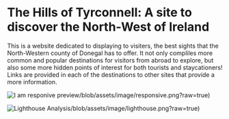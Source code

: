# The Hills of Tyrconnell: A site to discover the North-West of Ireland

This is a website dedicated to displaying to visiters, the best sights that the North-Western county of Donegal has to offer. It not only compliles more common and popular destinations for visitors from abroad to explore, but also some more hidden points of interest for both tourists and staycationers! Links are provided in each of the destinations to other sites that provide a more information. 

![I am responive preview](https://chrisss-159.github.io/Tircon_PP1/)/blob/assets/image/responsive.png?raw=true)

![Lighthouse Analysis](https://chrisss-159.github.io/Tircon_PP1/)/blob/assets/image/lighthouse.png?raw=true)
